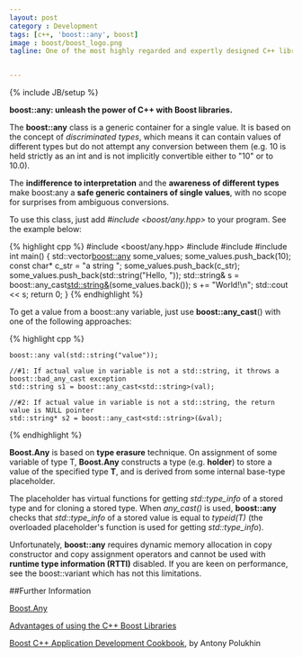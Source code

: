 ```yaml
---
layout: post
category : Development
tags: [c++, 'boost::any', boost]
image : boost/boost_logo.png
tagline: One of the most highly regarded and expertly designed C++ library projects in the world - H.Sutter and A.Alexandrescu, C++ Coding Standards


---
```

{% include JB/setup %}

**boost::any: unleash the power of C++ with Boost libraries.**

<!--more-->

The **boost::any** class is a generic container for a single value.
It is based on the concept of *discriminated types*, which means it can contain values of different types but do not attempt any conversion between them (e.g. 10 is held strictly as an int and is not implicitly convertible either to "10" or to 10.0).

The **indifference to interpretation** and the **awareness of different types** make boost:any a **safe generic containers of single values**, with no scope for surprises from ambiguous conversions.

To use this class, just add *#include <boost/any.hpp>* to your program. See the example below:

{% highlight cpp %}
#include <boost/any.hpp>
#include <iostream>
#include <vector>
#include <string>
int main() {
     std::vector<boost::any> some_values;
     some_values.push_back(10);
     const char* c_str = "a string ";
     some_values.push_back(c_str);
     some_values.push_back(std::string("Hello, "));
     std::string& s =
        boost::any_cast<std::string&>(some_values.back());
     s += "World!\n";
     std::cout << s;
     return 0;
}
{% endhighlight %}

To get a value from a boost::any variable, just use **boost::any_cast<T>**() with one of the following approaches:

{% highlight cpp %}
    
    boost::any val(std::string("value"));
    
    //#1: If actual value in variable is not a std::string, it throws a boost::bad_any_cast exception
    std::string s1 = boost::any_cast<std::string>(val);
    
    //#2: If actual value in variable is not a std::string, the return value is NULL pointer
    std::string* s2 = boost::any_cast<std::string>(&val);

{% endhighlight %}

**Boost.Any** is based on **type erasure** technique. On assignment of some variable of type T, **Boost.Any** constructs a type (e.g. **holder<T>**) to store a value of the specified type **T**, and is derived from some internal base-type placeholder.

The placeholder has virtual functions for getting *std::type_info* of a stored type and for cloning a stored type. When *any_cast<T>()* is used, **boost::any** checks that *std::type_info* of a stored value is equal to *typeid(T)* (the overloaded placeholder's function is used for getting *std::type_info*).

Unfortunately, **boost::any** requires dynamic memory allocation in copy constructor and copy assignment operators and cannot be used with **runtime type information (RTTI)** disabled.
If you are keen on performance, see the boost::variant which has not this limitations.

##Further Information

[Boost.Any](http://www.boost.org/doc/libs/1_56_0/doc/html/any.html)

[Advantages of using the C++ Boost Libraries](http://stackoverflow.com/questions/125580/what-are-the-advantages-of-using-the-c-boost-libraries)

[Boost C++ Application Development Cookbook](https://www.packtpub.com/application-development/boost-c-application-development-cookbook), by Antony Polukhin


